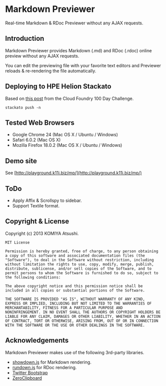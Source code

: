 Markdown Previewer
==================

Real-time Markdown &amp; RDoc Previewer without any AJAX requests.

Introduction
------------

Markdown Previewer provides Markdown (.md) and RDoc (.rdoc) online preview without any AJAX requests.

You can edit the previewing file with your favorite text editors and Previewer reloads &amp; re-rendering the file automatically.


Deploying to HPE Helion Stackato
--------------------------------
Based on [this post](http://blog.cloudfoundry.gr.jp/2015/07/cf100apps-032-MarkdownPreviewer.html) from the Cloud Foundry 100 Day Challenge.

```
stackato push -n
```


Tested Web Browsers
-------------------

 - Google Chrome 24 (Mac OS X / Ubuntu / Windows)
 - Safari 6.0.2 (Mac OS X)
 - Mozilla Firefox 18.0.2 (Mac OS X / Ubuntu / Windows)


Demo site
---------

See [http://playground.k11i.biz/mp/](http://playground.k11i.biz/mp/)


ToDo
----

 - Apply Affix &amp; Scrollspy to sidebar.
 - Support Textile format.

Copyright &amp; License
-----------------------

Copyright (c) 2013 KOMIYA Atsushi.

    MIT License

    Permission is hereby granted, free of charge, to any person obtaining
    a copy of this software and associated documentation files (the
    "Software"), to deal in the Software without restriction, including
    without limitation the rights to use, copy, modify, merge, publish,
    distribute, sublicense, and/or sell copies of the Software, and to
    permit persons to whom the Software is furnished to do so, subject to
    the following conditions:

    The above copyright notice and this permission notice shall be
    included in all copies or substantial portions of the Software.

    THE SOFTWARE IS PROVIDED "AS IS", WITHOUT WARRANTY OF ANY KIND,
    EXPRESS OR IMPLIED, INCLUDING BUT NOT LIMITED TO THE WARRANTIES OF
    MERCHANTABILITY, FITNESS FOR A PARTICULAR PURPOSE AND
    NONINFRINGEMENT. IN NO EVENT SHALL THE AUTHORS OR COPYRIGHT HOLDERS BE
    LIABLE FOR ANY CLAIM, DAMAGES OR OTHER LIABILITY, WHETHER IN AN ACTION
    OF CONTRACT, TORT OR OTHERWISE, ARISING FROM, OUT OF OR IN CONNECTION
    WITH THE SOFTWARE OR THE USE OR OTHER DEALINGS IN THE SOFTWARE.


Acknowledgements
----------------

Markdown Previewer makes use of the following 3rd-party libraries.

 - [showdown.js](https://github.com/coreyti/showdown) for Markdown rendering.
 - [rundown.js](https://github.com/rubyworks/rundown) for RDoc rendering.
 - [Twitter Bootstrap](http://twitter.github.com/bootstrap/)
 - [ZeroClipboard](https://github.com/jonrohan/ZeroClipboard)
